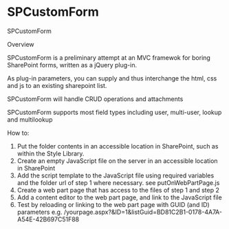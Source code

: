 # SPCustomForm

SPCustomForm

Overview

SPCustomForm is a preliminary attempt at an MVC framewok for boring SharePoint forms, written as a jQuery plug-in.

As plug-in parameters, you can supply and thus interchange the html, css and js to an existing sharepoint list.

SPCustomForm will handle CRUD operations and attachments

SPCustomForm supports most field types including user, multi-user, lookup and multilookup


How to:
1. Put the folder contents in an accessible location in SharePoint, such as within the Style Library.
2. Create an empty JavaScript file on the server in an accessible location in SharePoint
3. Add the script template to the JavaScript file using required variables and the folder url of step 1 where necessary. see putOnWebPartPage.js
4. Create a web part page that has access to the files of step 1 and step 2
5. Add a content editor to the web part page, and link to the JavaScript file
6. Test by reloading or linking to the web part page with GUID (and ID) parameters e.g. /yourpage.aspx?&ID=1&listGuid=BD81C2B1-0178-4A7A-A54E-42B697C51F88
